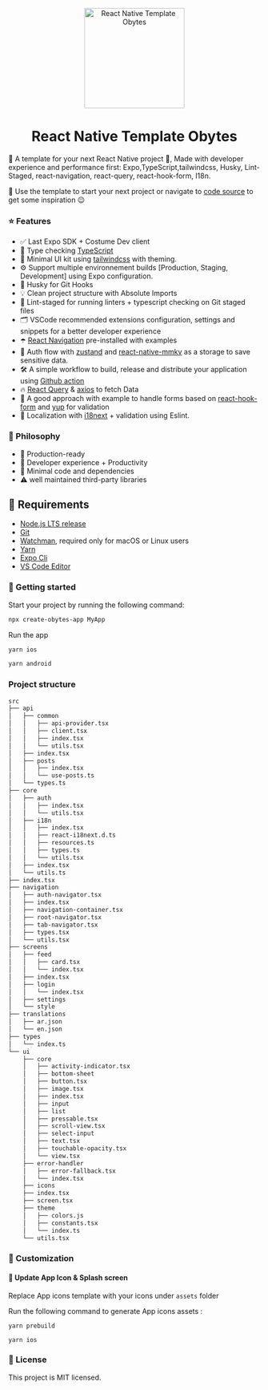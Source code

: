 <p align="center">
    <img alt="React Native Template Obytes" src="https://user-images.githubusercontent.com/11137944/93101697-808bc580-f6a2-11ea-8ce3-482be6ca456a.png" width="200" />

</p>
<h1 align="center">
  React Native Template Obytes
</h1>

📱 A template for your next React Native project 🚀, Made with developer experience and performance first: Expo,TypeScript,tailwindcss, Husky, Lint-Staged, react-navigation, react-query, react-hook-form, I18n.

🚀 Use the template to start your next project or navigate to [code source](https://github.com/obytes/react-native-template-obytes/tree/master/template) to get some inspiration 😉

### ⭐ Features

- ✅ Last Expo SDK + Costume Dev client
- 🎉 Type checking [TypeScript](https://www.typescriptlang.org/)
- 💅 Minimal UI kit using [tailwindcss](https://www.nativewind.dev/) with theming.
- ⚙️ Support multiple environnement builds [Production, Staging, Development] using Expo configuration.
- 🦊 Husky for Git Hooks
- 💡 Clean project structure with Absolute Imports
- 🚫 Lint-staged for running linters + typescript checking on Git staged files
- 🗂 VSCode recommended extensions configuration, settings and snippets for a better developer experience
- ☂️ [React Navigation](https://reactnavigation.org/) pre-installed with examples
- 💫 Auth flow with [zustand](https://github.com/pmndrs/zustand) and [react-native-mmkv](https://github.com/mrousavy/react-native-mmkv) as a storage to save sensitive data.
- 🛠 A simple workflow to build, release and distribute your application using [Github action](https://github.com/features/actions)
- 🔥 [React Query](https://react-query.tanstack.com/) & [axios](https://github.com/axios/axios) to fetch Data
- 🧵 A good approach with example to handle forms based on [react-hook-form](https://react-hook-form.com/) and [yup](https://github.com/jquense/yup) for validation
- 🎯 Localization with [i18next](https://www.i18next.com/) + validation using Eslint.

### 🎤 Philosophy

- 🚀 Production-ready
- 🥷 Developer experience + Productivity
- 🧩 Minimal code and dependencies
- ⚠️ well maintained third-party libraries

## 🔗 Requirements

- [Node.js LTS release](https://nodejs.org/en/)
- [Git](https://git-scm.com/)
- [Watchman](https://facebook.github.io/watchman/docs/install#buildinstall), required only for macOS or Linux users
- [Yarn](https://classic.yarnpkg.com/en/docs/install)
- [Expo Cli](https://docs.expo.dev/workflow/expo-cli/)
- [VS Code Editor](https://code.visualstudio.com/download)

### 🤖 Getting started

Start your project by running the following command:

```bash
npx create-obytes-app MyApp

```

Run the app

```bash
yarn ios

yarn android
```

### Project structure

```bash
src
├── api
│   ├── common
│   │   ├── api-provider.tsx
│   │   ├── client.tsx
│   │   ├── index.tsx
│   │   └── utils.tsx
│   ├── index.tsx
│   ├── posts
│   │   ├── index.tsx
│   │   └── use-posts.ts
│   └── types.ts
├── core
│   ├── auth
│   │   ├── index.tsx
│   │   └── utils.tsx
│   ├── i18n
│   │   ├── index.tsx
│   │   ├── react-i18next.d.ts
│   │   ├── resources.ts
│   │   ├── types.ts
│   │   └── utils.tsx
│   ├── index.tsx
│   └── utils.ts
├── index.tsx
├── navigation
│   ├── auth-navigator.tsx
│   ├── index.tsx
│   ├── navigation-container.tsx
│   ├── root-navigator.tsx
│   ├── tab-navigator.tsx
│   ├── types.tsx
│   └── utils.tsx
├── screens
│   ├── feed
│   │   ├── card.tsx
│   │   └── index.tsx
│   ├── index.tsx
│   ├── login
│   │   └── index.tsx
│   ├── settings
│   └── style
├── translations
│   ├── ar.json
│   └── en.json
├── types
│   └── index.ts
└── ui
    ├── core
    │   ├── activity-indicator.tsx
    │   ├── bottom-sheet
    │   ├── button.tsx
    │   ├── image.tsx
    │   ├── index.tsx
    │   ├── input
    │   ├── list
    │   ├── pressable.tsx
    │   ├── scroll-view.tsx
    │   ├── select-input
    │   ├── text.tsx
    │   ├── touchable-opacity.tsx
    │   └── view.tsx
    ├── error-handler
    │   ├── error-fallback.tsx
    │   └── index.tsx
    ├── icons
    ├── index.tsx
    ├── screen.tsx
    ├── theme
    │   ├── colors.js
    │   ├── constants.tsx
    │   └── index.ts
    └── utils.tsx
```

### 🧩 Customization

#### 📲 Update App Icon & Splash screen

Replace App icons template with your icons under `assets` folder

Run the following command to generate App icons assets :

```
yarn prebuild

yarn ios

```

### 🔖 License

This project is MIT licensed.
